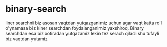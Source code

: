 # binary-search
liner searchni biz asosan vaqtdan yutqazganimiz uchun agar vaqt katta ro'l o'ynamasa biz kiner searchdan foydalanganimiz yaxshiroq. Binary searchdan esa biz xotiradan yutqazamiz lekin tez serach qiladi shu tufayli biz vaqtdan yutamiz
